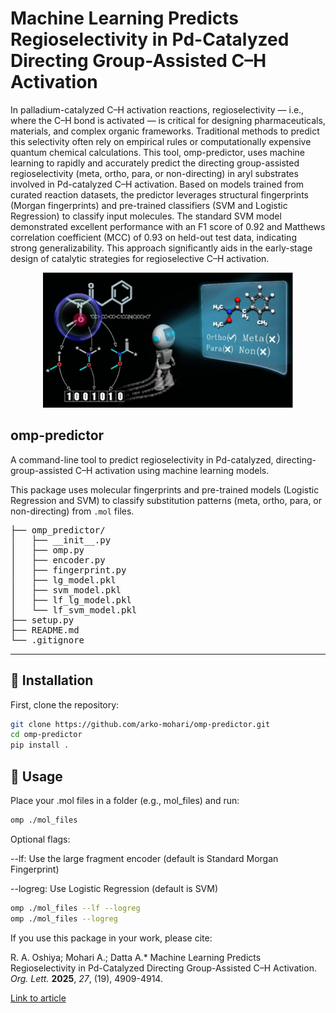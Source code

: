 # Machine Learning Predicts Regioselectivity in Pd-Catalyzed Directing Group-Assisted C–H Activation

In palladium-catalyzed C–H activation reactions, regioselectivity — i.e., where the C–H bond is activated — is critical for designing pharmaceuticals, materials, and complex organic frameworks. Traditional methods to predict this selectivity often rely on empirical rules or computationally expensive quantum chemical calculations.
This tool, omp-predictor, uses machine learning to rapidly and accurately predict the directing group-assisted regioselectivity (meta, ortho, para, or non-directing) in aryl substrates involved in Pd-catalyzed C–H activation. Based on models trained from curated reaction datasets, the predictor leverages structural fingerprints (Morgan fingerprints) and pre-trained classifiers (SVM and Logistic Regression) to classify input molecules.
The standard SVM model demonstrated excellent performance with an F1 score of 0.92 and Matthews correlation coefficient (MCC) of 0.93 on held-out test data, indicating strong generalizability. This approach significantly aids in the early-stage design of catalytic strategies for regioselective C–H activation.

<p align="center">
  <img src="images/toc.webp" alt="TOC" width="400"/>
</p>

## omp-predictor

A command-line tool to predict regioselectivity in Pd-catalyzed, directing-group-assisted C–H activation using machine learning models.

This package uses molecular fingerprints and pre-trained models (Logistic Regression and SVM) to classify substitution patterns (meta, ortho, para, or non-directing) from `.mol` files.

<pre lang="markdown">
├── omp_predictor/
│   ├── __init__.py
│   ├── omp.py
│   ├── encoder.py
│   ├── fingerprint.py
│   ├── lg_model.pkl
│   ├── svm_model.pkl
│   ├── lf_lg_model.pkl
│   └── lf_svm_model.pkl
├── setup.py
├── README.md
└── .gitignore </pre>

---

## 🚀 Installation

First, clone the repository:

```bash
git clone https://github.com/arko-mohari/omp-predictor.git
cd omp-predictor
pip install .
```

## 🧪 Usage

Place your .mol files in a folder (e.g., mol_files) and run:

```bash
omp ./mol_files
```

Optional flags:

--lf: Use the large fragment encoder (default is Standard Morgan Fingerprint)

--logreg: Use Logistic Regression (default is SVM)

```bash
omp ./mol_files --lf --logreg
omp ./mol_files --logreg
```
If you use this package in your work, please cite:

R. A. Oshiya; Mohari A.; Datta A.* Machine Learning Predicts Regioselectivity in Pd-Catalyzed Directing Group-Assisted C–H Activation. *Org. Lett.* **2025**, *27*, (19), 4909-4914. 

[Link to article](https://pubs.acs.org/doi/10.1021/acs.orglett.5c01158)
